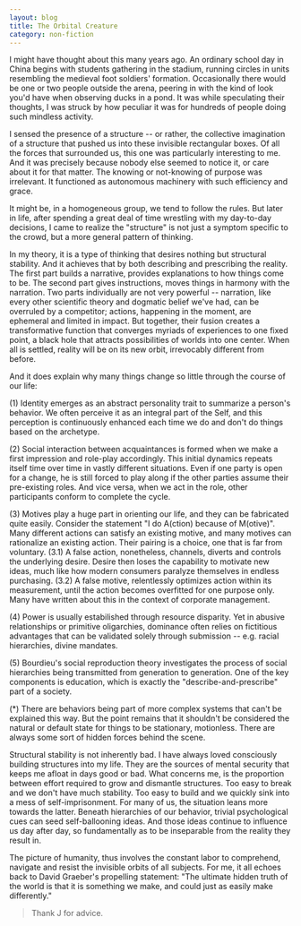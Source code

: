 ```yaml
---
layout: blog
title: The Orbital Creature
category: non-fiction
---
```


I might have thought about this many years ago. An ordinary school day in China begins with students gathering in the stadium, running circles in units resembling the medieval foot soldiers' formation. Occasionally there would be one or two people outside the arena, peering in with the kind of look you'd have when observing ducks in a pond. It was while speculating their thoughts, I was struck by how peculiar it was for hundreds of people doing such mindless activity.

I sensed the presence of a structure -- or rather, the collective imagination of a structure that pushed us into these invisible rectangular boxes. Of all the forces that surrounded us, this one was particularly interesting to me. And it was precisely because nobody else seemed to notice it, or care about it for that matter. The knowing or not-knowing of purpose was irrelevant. It functioned as autonomous machinery with such efficiency and grace.

It might be, in a homogeneous group, we tend to follow the rules. But later in life, after spending a great deal of time wrestling with my day-to-day decisions, I came to realize the "structure" is not just a symptom specific to the crowd, but a more general pattern of thinking.

In my theory, it is a type of thinking that desires nothing but structural stability. And it achieves that by both describing and prescribing the reality. The first part builds a narrative, provides explanations to how things come to be. The second part gives instructions, moves things in harmony with the narration. Two parts individually are not very powerful -- narration, like every other scientific theory and dogmatic belief we've had, can be overruled by a competitor; actions, happening in the moment, are ephemeral and limited in impact. But together, their fusion creates a transformative function that converges myriads of experiences to one fixed point, a black hole that attracts possibilities of worlds into one center. When all is settled, reality will be on its new orbit, irrevocably different from before.

And it does explain why many things change so little through the course of our life:

(1) Identity emerges as an abstract personality trait to summarize a person's behavior. We often perceive it as an integral part of the Self, and this perception is continuously enhanced each time we do and don't do things based on the archetype.

(2) Social interaction between acquaintances is formed when we make a first impression and role-play accordingly. This initial dynamics repeats itself time over time in vastly different situations. Even if one party is open for a change, he is still forced to play along if the other parties assume their pre-existing roles. And vice versa, when we act in the role, other participants conform to complete the cycle.

(3) Motives play a huge part in orienting our life, and they can be fabricated quite easily. Consider the statement "I do A(ction) because of M(otive)". Many different actions can satisfy an existing motive, and many motives can rationalize an existing action. Their pairing is a choice, one that is far from voluntary. (3.1) A false action, nonetheless, channels, diverts and controls the underlying desire. Desire then loses the capability to motivate new ideas, much like how modern consumers paralyze themselves in endless purchasing. (3.2) A false motive, relentlessly optimizes action within its measurement, until the action becomes overfitted for one purpose only. Many have written about this in the context of corporate management.

(4) Power is usually estabilished through resource disparity. Yet in abusive relationships or primitive oligarchies, dominance often relies on fictitious advantages that can be validated solely through submission -- e.g. racial hierarchies, divine mandates.

(5) Bourdieu's social reproduction theory investigates the process of social hierarchies being transmitted from generation to generation. One of the key components is education, which is exactly the "describe-and-prescribe" part of a society.

(\*) There are behaviors being part of more complex systems that can't be explained this way. But the point remains that it shouldn't be considered the natural or default state for things to be stationary, motionless. There are always some sort of hidden forces behind the scene.

Structural stability is not inherently bad. I have always loved consciously building structures into my life. They are the sources of mental security that keeps me afloat in days good or bad. What concerns me, is the proportion between effort required to grow and dismantle structures. Too easy to break and we don't have much stability. Too easy to build and we quickly sink into a mess of self-imprisonment. For many of us, the situation leans more towards the latter. Beneath hierarchies of our behavior, trivial psychological cues can seed self-ballooning ideas. And those ideas continue to influence us day after day, so fundamentally as to be inseparable from the reality they result in.

The picture of humanity, thus involves the constant labor to comprehend, navigate and resist the invisible orbits of all subjects. For me, it all echoes back to David Graeber's propelling statement: "The ultimate hidden truth of the world is that it is something we make, and could just as easily make differently."

> Thank J for advice.
